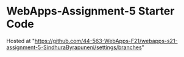 # WebApps-Assignment-5 Starter Code
Hosted at "https://github.com/44-563-WebApps-F21/webapps-s21-assignment-5-SindhuraByrapuneni/settings/branches"